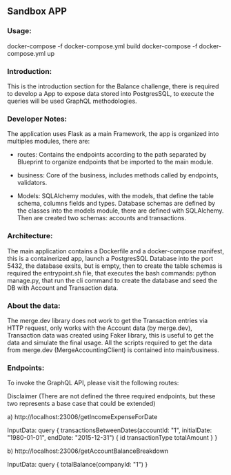 ## Sandbox APP

### Usage:

docker-compose -f docker-compose.yml build
docker-compose -f docker-compose.yml up

### Introduction:

This is the introduction section for the Balance challenge, there is required to develop a App to expose data stored into PostgresSQL, to execute the queries will be used GraphQL methodologies.

### Developer Notes:

The application uses Flask as a main Framework, the app is organized into multiples modules, there are:
- routes: Contains the endpoints according to the path separated by Blueprint to organize endpoints that be imported to the main module.

- business: Core of the business, includes methods called by endpoints, validators.

- Models: SQLAlchemy modules, with the models, that define the table schema, columns fields and types. Database schemas are defined by the classes into the models module, there are defined with SQLAlchemy. Then are created two schemas: accounts and transactions.

### Architecture: 
The main application contains a Dockerfile and a docker-compose manifest, this is a containerized app, launch a PostgresSQL Database into the port 5432, the database exsits, but is empty, then to create the table schemas is required the entrypoint.sh file, that executes the bash commands: python manage.py, that run the cli command to create the database and seed the DB with Account and Transaction data.


### About the data: 

The merge.dev library does not work to get the Transaction entries via HTTP request, only works with the Account data (by merge.dev), Transaction data was created using Faker library, this is useful to get the data and simulate the final usage. All the scripts  required to get the data from merge.dev (MergeAccountingClient) is contained into main/business.


### Endpoints:
 
To invoke the GraphQL API, please visit the following routes:

Disclaimer (There are not defined the three required endpoints, but these two represents a base case that could be extended)

a) http://localhost:23006/getIncomeExpenseForDate

InputData: query {
  transactionsBetweenDates(accountId: "1", initialDate: "1980-01-01", endDate: "2015-12-31") {
    id
    transactionType
    totalAmount
  }
}



b) http://localhost:23006/getAccountBalanceBreakdown

InputData: query {
  totalBalance(companyId: "1")
}